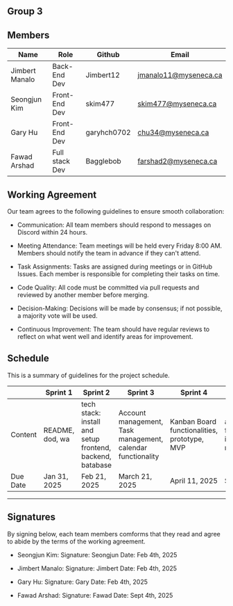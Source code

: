 ## Group 3

## Members

| Name        |   Role |     Github    | Email       |
| ----------- | --------- | --------- | --------------------------- |
| Jimbert Manalo  | Back-End Dev | Jimbert12 | jmanalo11@myseneca.ca |
| Seongjun Kim  | Front-End Dev |skim477 | skim477@myseneca.ca |
| Gary Hu  | Front-End Dev | garyhch0702 | chu34@myseneca.ca |
| Fawad Arshad  | Full stack Dev | Bagglebob | farshad2@myseneca.ca |

## Working Agreement

Our team agrees to the following guidelines to ensure smooth collaboration:

- Communication: All team members should respond to messages on Discord within 24 hours.

- Meeting Attendance: Team meetings will be held every Friday 8:00 AM. Members should notify the team in advance if they can't attend.

- Task Assignments: Tasks are assigned during meetings or in GitHub Issues. Each member is responsible for completing their tasks on time.

- Code Quality: All code must be committed via pull requests and reviewed by another member before merging.

- Decision-Making: Decisions will be made by consensus; if not possible, a majority vote will be used.

- Continuous Improvement: The team should have regular reviews to reflect on what went well and identify areas for improvement.


## Schedule

This is a summary of guidelines for the project schedule.

|     | Sprint 1        |   Sprint 2 |     Sprint 3    | Sprint 4       | Sprint 5 | Sprint 6 | Sprint 7 | Sprint 8|
| ----| --------------- | ---------- | --------------- | -------------- | -------- | -------------- | -------------- |--------------|
| Content  | README, dod, wa | tech stack: install and setup frontend, backend, batabase | Account management, Task management, calendar functionality | Kanban Board functionalities, prototype, MVP | additional functionalities in Task management | additional functionalities in Kanban Board   |  history fuctionality | deployment, Testing  |
| Due Date  | Jan 31, 2025 | Feb 21, 2025 | March 21, 2025 | April 11, 2025  |  Sept, 2025 | Oct, 2025 | Nov, 2025 | Dec, 2025 |

---

## Signatures

By signing below, each team members comforms that they read and agree to abide by the terms of the working agreement.
- Seongjun Kim:
Signature: Seongjun
Date: Feb 4th, 2025

- Jimbert Manalo:
Signature: Jimbert
Date: Feb 4th, 2025

- Gary Hu:
Signature: Gary
Date: Feb 4th, 2025

- Fawad Arshad:
Signature: Fawad
Date: Sept 4th, 2025
